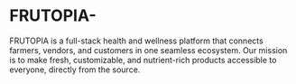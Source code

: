 # FRUTOPIA-
FRUTOPIA is a full-stack health and wellness platform that connects farmers, vendors, and customers in one seamless ecosystem. Our mission is to make fresh, customizable, and nutrient-rich products accessible to everyone, directly from the source.
